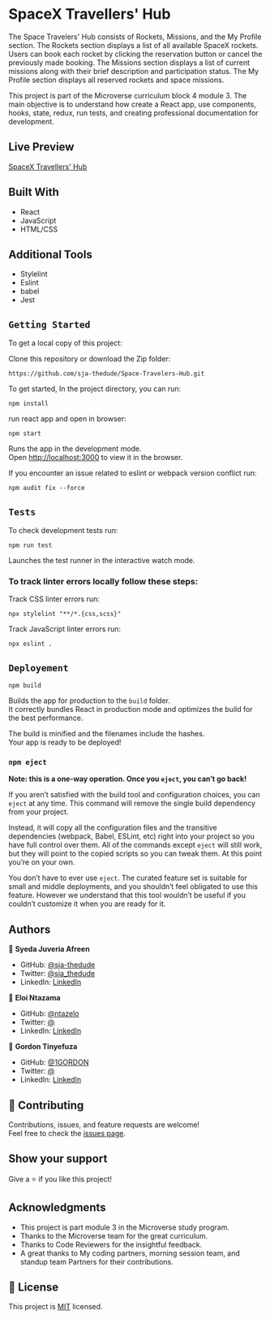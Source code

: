 # SpaceX Travellers' Hub
The Space Travelers' Hub consists of Rockets, Missions, and the My Profile section. The Rockets section displays a list of all available SpaceX rockets. Users can book each rocket by clicking the reservation button or cancel the previously made booking. The Missions section displays a list of current missions along with their brief description and participation status. The My Profile section displays all reserved rockets and space missions.

This project is part of the Microverse curriculum block 4 module 3. The main objective is to understand how create a React app, use components, hooks, state, redux, run tests, and creating professional documentation for development.

## Live Preview
[SpaceX Travellers' Hub]()

## Built With

- React
- JavaScript
- HTML/CSS

## Additional Tools

- Stylelint
- Eslint
- babel
- Jest

## `Getting Started`

To get a local copy of this project:

Clone this repository or download the Zip folder:
```
https://github.com/sja-thedude/Space-Travelers-Hub.git
```

To get started, In the project directory, you can run:
```
npm install
```
run react app and open in browser:
```
npm start
```
Runs the app in the development mode.\
Open [http://localhost:3000](http://localhost:3000) to view it in the browser.

If you encounter an issue related to eslint or webpack version conflict run:
```
npm audit fix --force
```

## `Tests`
To check development tests run:
```
npm run test
```
Launches the test runner in the interactive watch mode.


### To track linter errors locally follow these steps:  

Track CSS linter errors run:
```
npx stylelint "**/*.{css,scss}"
```
Track JavaScript linter errors run:
```
npx eslint .
```

## `Deployement`
```
npm build
```
Builds the app for production to the `build` folder.\
It correctly bundles React in production mode and optimizes the build for the best performance.

The build is minified and the filenames include the hashes.\
Your app is ready to be deployed!

### `npm eject`

**Note: this is a one-way operation. Once you `eject`, you can’t go back!**

If you aren’t satisfied with the build tool and configuration choices, you can `eject` at any time. This command will remove the single build dependency from your project.

Instead, it will copy all the configuration files and the transitive dependencies (webpack, Babel, ESLint, etc) right into your project so you have full control over them. All of the commands except `eject` will still work, but they will point to the copied scripts so you can tweak them. At this point you’re on your own.

You don’t have to ever use `eject`. The curated feature set is suitable for small and middle deployments, and you shouldn’t feel obligated to use this feature. However we understand that this tool wouldn’t be useful if you couldn’t customize it when you are ready for it.

## Authors

👤 **Syeda Juveria Afreen**
- GitHub: [@sja-thedude](https://github.com/sja-thedude)
- Twitter: [@sja_thedude](https://www.twitter.com/sja_thedude)
- LinkedIn: [LinkedIn](https://www.linkedin.com/in/sja-thedude)

👤 **Eloi Ntazama**

- GitHub: [@ntazelo](https://github.com/ntazelo)
- Twitter: [@](https://www.twitter.com/NtazamaE)
- LinkedIn: [LinkedIn](https://www.linkedin.com/in/)

👤 **Gordon Tinyefuza**

- GitHub: [@1GORDON](https://github.com/1GORDON)
- Twitter: [@](https://www.twitter.com/GTinyefuza)
- LinkedIn: [LinkedIn](https://www.linkedin.com/in/)

## 🤝 Contributing

Contributions, issues, and feature requests are welcome!  
Feel free to check the [issues page](https://github.com/KDlamini/space-travellers-hub/issues).


## Show your support

Give a ⭐️ if you like this project!

## Acknowledgments

- This project is part module 3 in the Microverse study program.
- Thanks to the Microverse team for the great curriculum.
- Thanks to Code Reviewers for the insightful feedback.
- A great thanks to My coding partners, morning session team, and standup team Partners for their contributions.

## 📝 License

This project is [MIT](./MIT.md) licensed.